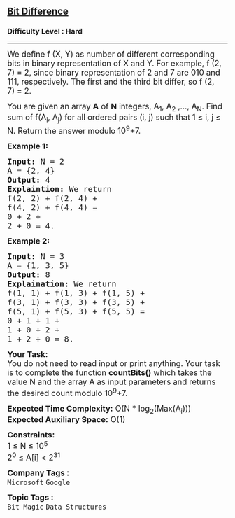 <h2><a href="https://practice.geeksforgeeks.org/problems/find-sum-of-different-corresponding-bits-for-all-pairs4652/1?utm_source=gfg&utm_medium=article&utm_campaign=bottom_sticky_on_article">Bit Difference</a></h2><h3>Difficulty Level : Hard</h3><hr><div class="problems_problem_content__Xm_eO"><p><span style="font-size:18px">We define f&nbsp;(X, Y)&nbsp;as number of different corresponding bits in binary representation of X and Y. For example, f (2, 7)&nbsp;= 2, since binary representation of 2 and 7 are 010&nbsp;and 111, respectively. The first and the third bit differ, so&nbsp;f (2, 7)&nbsp;= 2.</span></p>

<p><span style="font-size:18px">You are given an array <strong>A</strong> of <strong>N</strong> integers, A<sub>1</sub>, A<sub>2</sub>&nbsp;,…, A<sub>N</sub>. Find sum of f(A<sub>i</sub>, A<sub>j</sub>) for all ordered pairs (i, j) such that 1 ≤ i, j ≤ N. Return the answer modulo 10<sup>9</sup>+7.</span></p>

<p><strong><span style="font-size:18px">Example 1:</span></strong></p>

<pre><span style="font-size:18px"><strong>Input:</strong> N = 2
A = {2, 4}
<strong>Output:</strong> 4
<strong>Explaintion:</strong> We return 
f(2, 2) + f(2, 4) + 
f(4, 2) + f(4, 4) = 
0 + 2 + 
2 + 0 = 4.</span></pre>

<p><strong><span style="font-size:18px">Example 2:</span></strong></p>

<pre><span style="font-size:18px"><strong>Input:</strong> N = 3
A = {1, 3, 5}
<strong>Output:</strong> 8
<strong>Explaination:</strong> We return 
f(1, 1) + f(1, 3) + f(1, 5) + 
f(3, 1) + f(3, 3) + f(3, 5) + 
f(5, 1) + f(5, 3) + f(5, 5) = 
0 + 1 + 1 + 
1 + 0 + 2 + 
1 + 2 + 0 = 8.</span></pre>

<p><span style="font-size:18px"><strong>Your Task:</strong><br>
You do not need to read input or print anything. Your task is to complete the function <strong>countBits()</strong> which takes the value N and the array A as input parameters and returns the desired count modulo 10<sup>9</sup>+7.</span></p>

<p><span style="font-size:18px"><strong>Expected Time Complexity:</strong> O(N * log<sub>2</sub>(Max(A<sub>i</sub>)))<br>
<strong>Expected Auxiliary Space:</strong> O(1)</span></p>

<p><span style="font-size:18px"><strong>Constraints:</strong><br>
1 ≤ N ≤ 10<sup>5</sup><br>
2<sup>0</sup> ≤&nbsp;A[i] &lt;&nbsp;2<sup>31</sup></span></p>
</div><p><span style=font-size:18px><strong>Company Tags : </strong><br><code>Microsoft</code>&nbsp;<code>Google</code>&nbsp;<br><p><span style=font-size:18px><strong>Topic Tags : </strong><br><code>Bit Magic</code>&nbsp;<code>Data Structures</code>&nbsp;